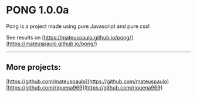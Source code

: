 # PONG 1.0.0a
Pong is a project made using pure Javascript and pure css!

See results on [https://mateuspaulo.github.io/pong/](https://mateuspaulo.github.io/pong/)

---
## More projects:
[https://github.com/mateuspaulo](https://github.com/mateuspaulo)
[https://github.com/riquena969](https://github.com/riquena969)